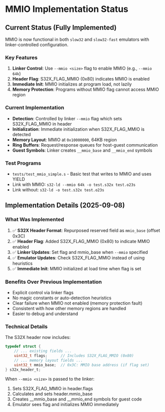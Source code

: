 # MMIO Implementation Status

## Current Status (Fully Implemented)

MMIO is now functional in both `slow32` and `slow32-fast` emulators with linker-controlled configuration.

### Key Features
1. **Linker Control**: Use `--mmio <size>` flag to enable MMIO (e.g., `--mmio 64k`)
2. **Header Flag**: S32X_FLAG_MMIO (0x80) indicates MMIO is enabled
3. **Immediate Init**: MMIO initializes at program load, not lazily
4. **Memory Protection**: Programs without MMIO flag cannot access MMIO region

### Current Implementation
- **Detection**: Controlled by linker `--mmio` flag which sets S32X_FLAG_MMIO in header
- **Initialization**: Immediate initialization when S32X_FLAG_MMIO is detected
- **Memory Layout**: MMIO at `0x10000000`, 64KB region
- **Ring Buffers**: Request/response queues for host-guest communication
- **Guest Symbols**: Linker creates `__mmio_base` and `__mmio_end` symbols

### Test Programs
- `tests/test_mmio_simple.s` - Basic test that writes to MMIO and uses YIELD
- Link with MMIO: `s32-ld --mmio 64k -o test.s32x test.o23s`
- Link without: `s32-ld -o test.s32x test.o23s`

## Implementation Details (2025-09-08)

### What Was Implemented
1. ✅ **S32X Header Format**: Repurposed reserved field as `mmio_base` (offset 0x3C)
2. ✅ **Header Flag**: Added S32X_FLAG_MMIO (0x80) to indicate MMIO enabled
3. ✅ **Linker Updates**: Set flag and mmio_base when `--mmio` specified
4. ✅ **Emulator Updates**: Check S32X_FLAG_MMIO instead of using heuristics
5. ✅ **Immediate Init**: MMIO initialized at load time when flag is set

### Benefits Over Previous Implementation
- Explicit control via linker flags
- No magic constants or auto-detection heuristics
- Clear failure when MMIO not enabled (memory protection fault)
- Consistent with how other memory regions are handled
- Easier to debug and understand

### Technical Details
The S32X header now includes:
```c
typedef struct {
    // ... existing fields ...
    uint32_t flags;      // Includes S32X_FLAG_MMIO (0x80)
    // ... memory layout fields ...
    uint32_t mmio_base;  // 0x3C: MMIO base address (if flag set)
} s32x_header_t;
```

When `--mmio <size>` is passed to the linker:
1. Sets S32X_FLAG_MMIO in header.flags
2. Calculates and sets header.mmio_base
3. Creates __mmio_base and __mmio_end symbols for guest code
4. Emulator sees flag and initializes MMIO immediately